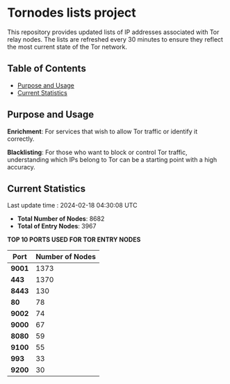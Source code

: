 # Tornodes lists project

This repository provides updated lists of IP addresses associated with Tor relay nodes. The lists are refreshed every 30 minutes to ensure they reflect the most current state of the Tor network.

## Table of Contents

- [Purpose and Usage](#purpose-and-usage)
- [Current Statistics](#current-statistics)


## Purpose and Usage

**Enrichment**: For services that wish to allow Tor traffic or identify it correctly.

**Blacklisting**: For those who want to block or control Tor traffic, understanding which IPs belong to Tor can be a starting point with a high accuracy.

## Current Statistics

Last update time : 2024-02-18 04:30:08 UTC

- **Total Number of Nodes**: 8682
- **Total of Entry Nodes**: 3967

**TOP 10 PORTS USED FOR TOR ENTRY NODES**

| **Port** | **Number of Nodes** |
|------|-----------------|
| **9001**   | 1373  |
| **443**   | 1370  |
| **8443**   | 130  |
| **80**   | 78  |
| **9002**   | 74  |
| **9000**   | 67  |
| **8080**   | 59  |
| **9100**   | 55  |
| **993**   | 33  |
| **9200**   | 30  |


